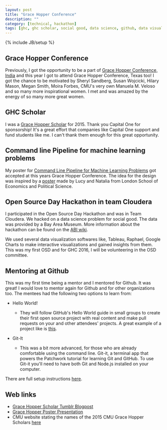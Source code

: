 ```yaml
---
layout: post
title: "Grace Hopper Conference"
description: ""
category: [technical, hackathon]
tags: [ghc, ghc scholar, social good, data science, github, data visualization, tableu, raphael, google charts, cloudera, hackathon]
---
```

{% include JB/setup %}

## Grace Hopper Conference
Previously, I got the opportunity to be a part of [Grace Hopper Conference, India](http://sidgan.me/conference/hackathon/2014/11/25/ghc/) and this year I got to attend Grace Hopper Conference, Texas too! I got the chance to be motivated by Sheryl Sandberg, Susan Wojcicki, Hilary Mason, Megan Smith, Moira Forbes, CMU's very own Manuela M. Veloso and so many more inspirational women. I met and was amazed by the energy of so many more great women. 

## GHC Scholar 

I was a [Grace Hopper Scholar](http://ghc.anitaborg.org/scholars/2015-scholars/ganju-siddha-app267s1/) for 2015. Thank you Capital One for sponsorship! It's a great effort that companies like Capital One support and fund students like me. I can't thank them enough for this great opportunity. 

## Command line Pipeline for machine learning problems
My poster for [Command Line Pipeline for Machine Learning Problems](http://sidgan.me/technical/2014/12/14/pipeline-for-ml/) got accepted at this years Grace Hopper Conference. The idea for the design was inspired by a [poster](http://eprints.lse.ac.uk/57104/) made by Lucy and Natalia from London School of Economics and Political Science. 

## Open Source Day Hackathon in team Cloudera
I participated in the Open Source Day Hackathon and was in Team Cloudera. We hacked on a data science problem for social good. The data was provided by a Bay Area Museum. More information about the hackathon can be found on the [ABI wiki](http://systers.org/wiki/communities/doku.php?id=wiki:ghc:ghc15:osd:cloudera). 

We used several data visualization softwares like, Tableau, Raphael, Google Charts to make interactive visualizations and gained insights from them. This was my first OSD and for GHC 2016, I will be volunteering in the OSD committee. 

## Mentoring at Github 
This was my first time being a mentor and I mentored for Github. It was great! I would love to mentor again for Github and for other organizations too. The mentees had the following two options to learn from: 

+ Hello World!
	- They will follow GitHub's Hello World guide in small groups to create their first open source project with real content and make pull requests on your and other attendees' projects. A great example of a project like is [this](https://github.com/DBNess/nyc-bucket-list).

+ Git-It
	- This was a bit more advanced, for those who are already comfortable using the command line. Git-it, a terminal app that powers the Patchwork tutorial for learning Git and GitHub. To use Git-it you'll need to have both Git and Node.js installed on your computer.

There are full setup instructions [here](https://github.com/jlord/git-it#what-youll-need-to-run-this).

## Web links

+ [Grace Hopper Scholar Tumblr Blogpost](http://anitaborginstitute.tumblr.com/post/129583260879/ghc-scholar-siddha-ganju)
+ [Grace Hopper Poster Presentation](http://sidgan.me/images/sganju1.pdf)
+ CMU website stating the names of the 2015 CMU Grace Hopper Scholars [here](http://www.cmu.edu/news/stories/archives/2015/october/women-in-computing.html)

